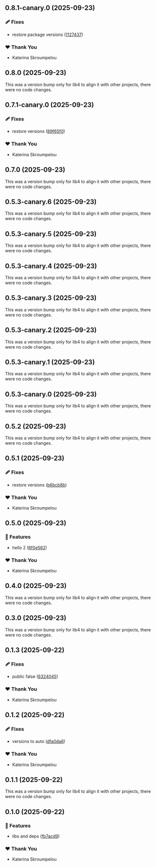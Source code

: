## 0.8.1-canary.0 (2025-09-23)

### 🩹 Fixes

- restore package versions ([1127437](https://github.com/mandarini/repro-nx-release/commit/1127437))

### ❤️ Thank You

- Katerina Skroumpelou

## 0.8.0 (2025-09-23)

This was a version bump only for lib4 to align it with other projects, there were no code changes.

## 0.7.1-canary.0 (2025-09-23)

### 🩹 Fixes

- restore versions ([89f65f0](https://github.com/mandarini/repro-nx-release/commit/89f65f0))

### ❤️ Thank You

- Katerina Skroumpelou

## 0.7.0 (2025-09-23)

This was a version bump only for lib4 to align it with other projects, there were no code changes.

## 0.5.3-canary.6 (2025-09-23)

This was a version bump only for lib4 to align it with other projects, there were no code changes.

## 0.5.3-canary.5 (2025-09-23)

This was a version bump only for lib4 to align it with other projects, there were no code changes.

## 0.5.3-canary.4 (2025-09-23)

This was a version bump only for lib4 to align it with other projects, there were no code changes.

## 0.5.3-canary.3 (2025-09-23)

This was a version bump only for lib4 to align it with other projects, there were no code changes.

## 0.5.3-canary.2 (2025-09-23)

This was a version bump only for lib4 to align it with other projects, there were no code changes.

## 0.5.3-canary.1 (2025-09-23)

This was a version bump only for lib4 to align it with other projects, there were no code changes.

## 0.5.3-canary.0 (2025-09-23)

This was a version bump only for lib4 to align it with other projects, there were no code changes.

## 0.5.2 (2025-09-23)

This was a version bump only for lib4 to align it with other projects, there were no code changes.

## 0.5.1 (2025-09-23)

### 🩹 Fixes

- restore versions ([b6bcb8b](https://github.com/mandarini/repro-nx-release/commit/b6bcb8b))

### ❤️ Thank You

- Katerina Skroumpelou

## 0.5.0 (2025-09-23)

### 🚀 Features

- hello 2 ([6f0e562](https://github.com/mandarini/repro-nx-release/commit/6f0e562))

### ❤️ Thank You

- Katerina Skroumpelou

## 0.4.0 (2025-09-23)

This was a version bump only for lib4 to align it with other projects, there were no code changes.

## 0.3.0 (2025-09-23)

This was a version bump only for lib4 to align it with other projects, there were no code changes.

## 0.1.3 (2025-09-22)

### 🩹 Fixes

- public false ([6324045](https://github.com/mandarini/repro-nx-release/commit/6324045))

### ❤️ Thank You

- Katerina Skroumpelou

## 0.1.2 (2025-09-22)

### 🩹 Fixes

- versions to auto ([dfa0da6](https://github.com/mandarini/repro-nx-release/commit/dfa0da6))

### ❤️ Thank You

- Katerina Skroumpelou

## 0.1.1 (2025-09-22)

This was a version bump only for lib4 to align it with other projects, there were no code changes.

## 0.1.0 (2025-09-22)

### 🚀 Features

- libs and deps ([fb7acd9](https://github.com/mandarini/repro-nx-release/commit/fb7acd9))

### ❤️ Thank You

- Katerina Skroumpelou
